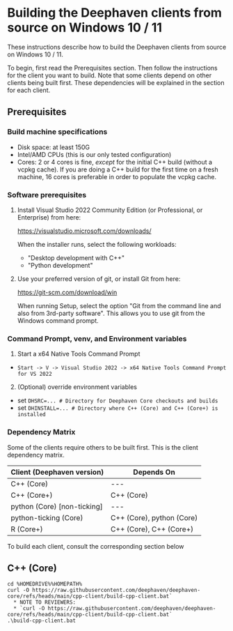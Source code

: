 # Building the Deephaven clients from source on Windows 10 / 11

These instructions describe how to build the Deephaven clients from source on Windows 10 / 11.

To begin, first read the Prerequisites section. Then follow the instructions for the client you
want to build. Note that some clients depend on other clients being built first. These
dependencies will be explained in the section for each client.

## Prerequisites

### Build machine specifications

* Disk space: at least 150G
* Intel/AMD CPUs (this is our only tested configuration)
* Cores: 2 or 4 cores is fine, *except* for the initial C++ build (without a vcpkg cache).
  If you are doing a C++ build for the first time on a fresh machine, 16 cores is preferable
  in order to populate the vcpkg cache. 

### Software prerequisites

1. Install Visual Studio 2022 Community Edition (or Professional, or Enterprise)
   from here:

   https://visualstudio.microsoft.com/downloads/

   When the installer runs, select the following workloads:
   * "Desktop development with C++"
   * "Python development"

2. Use your preferred version of git, or install Git from here:

   https://git-scm.com/download/win

   When running Setup, select the option "Git from the command line and also
   from 3rd-party software". This allows you to use git from the Windows command
   prompt.

### Command Prompt, venv, and Environment variables

1. Start a x64 Native Tools Command Prompt

* `Start -> V -> Visual Studio 2022 -> x64 Native Tools Command Prompt for VS 2022`

2. (Optional) override environment variables

* set `DHSRC=... # Directory for Deephaven Core checkouts and builds`
* set `DHINSTALL=... # Directory where C++ (Core) and C++ (Core+) is installed` 

### Dependency Matrix

Some of the clients require others to be built first. This is the client dependency matrix.

| Client (Deephaven version)  | Depends On                |
|-----------------------------|---------------------------|
| C++ (Core)                  | ---                       |
| C++ (Core+)                 | C++ (Core)                |
| python (Core) [non-ticking] | ---                       |
| python-ticking (Core)       | C++ (Core), python (Core) |
| R (Core+)                   | C++ (Core), C++ (Core+)   |

To build each client, consult the corresponding section below

## C++ (Core)

```
cd %HOMEDRIVE%%HOMEPATH%
curl -O https://raw.githubusercontent.com/deephaven/deephaven-core/refs/heads/main/cpp-client/build-cpp-client.bat`
  * NOTE TO REVIEWERS:
  * `curl -O https://raw.githubusercontent.com/deephaven/deephaven-core/refs/heads/main/cpp-client/build-cpp-client.bat`
.\build-cpp-client.bat
```




